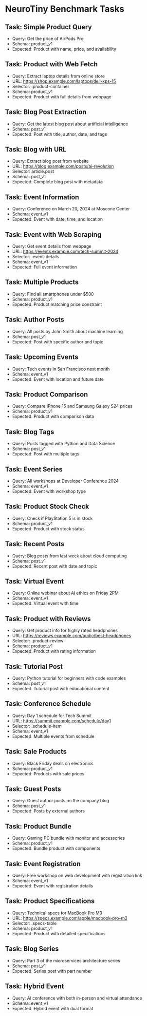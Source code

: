 # NeuroTiny Benchmark Tasks

## Task: Simple Product Query
- Query: Get the price of AirPods Pro
- Schema: product_v1
- Expected: Product with name, price, and availability

## Task: Product with Web Fetch
- Query: Extract laptop details from online store
- URL: https://shop.example.com/laptops/dell-xps-15
- Selector: .product-container
- Schema: product_v1
- Expected: Product with full details from webpage

## Task: Blog Post Extraction
- Query: Get the latest blog post about artificial intelligence
- Schema: post_v1
- Expected: Post with title, author, date, and tags

## Task: Blog with URL
- Query: Extract blog post from website
- URL: https://blog.example.com/posts/ai-revolution
- Selector: article.post
- Schema: post_v1
- Expected: Complete blog post with metadata

## Task: Event Information
- Query: Conference on March 20, 2024 at Moscone Center
- Schema: event_v1
- Expected: Event with date, time, and location

## Task: Event with Web Scraping
- Query: Get event details from webpage
- URL: https://events.example.com/tech-summit-2024
- Selector: .event-details
- Schema: event_v1
- Expected: Full event information

## Task: Multiple Products
- Query: Find all smartphones under $500
- Schema: product_v1
- Expected: Product matching price constraint

## Task: Author Posts
- Query: All posts by John Smith about machine learning
- Schema: post_v1
- Expected: Post with specific author and topic

## Task: Upcoming Events
- Query: Tech events in San Francisco next month
- Schema: event_v1
- Expected: Event with location and future date

## Task: Product Comparison
- Query: Compare iPhone 15 and Samsung Galaxy S24 prices
- Schema: product_v1
- Expected: Product with comparison data

## Task: Blog Tags
- Query: Posts tagged with Python and Data Science
- Schema: post_v1
- Expected: Post with multiple tags

## Task: Event Series
- Query: All workshops at Developer Conference 2024
- Schema: event_v1
- Expected: Event with workshop type

## Task: Product Stock Check
- Query: Check if PlayStation 5 is in stock
- Schema: product_v1
- Expected: Product with stock status

## Task: Recent Posts
- Query: Blog posts from last week about cloud computing
- Schema: post_v1
- Expected: Recent post with date and topic

## Task: Virtual Event
- Query: Online webinar about AI ethics on Friday 2PM
- Schema: event_v1
- Expected: Virtual event with time

## Task: Product with Reviews
- Query: Get product info for highly rated headphones
- URL: https://reviews.example.com/audio/best-headphones
- Selector: .product-review
- Schema: product_v1
- Expected: Product with rating information

## Task: Tutorial Post
- Query: Python tutorial for beginners with code examples
- Schema: post_v1
- Expected: Tutorial post with educational content

## Task: Conference Schedule
- Query: Day 1 schedule for Tech Summit
- URL: https://summit.example.com/schedule/day1
- Selector: .schedule-item
- Schema: event_v1
- Expected: Multiple events from schedule

## Task: Sale Products
- Query: Black Friday deals on electronics
- Schema: product_v1
- Expected: Products with sale prices

## Task: Guest Posts
- Query: Guest author posts on the company blog
- Schema: post_v1
- Expected: Posts by external authors

## Task: Product Bundle
- Query: Gaming PC bundle with monitor and accessories
- Schema: product_v1
- Expected: Bundle product with components

## Task: Event Registration
- Query: Free workshop on web development with registration link
- Schema: event_v1
- Expected: Event with registration details

## Task: Product Specifications
- Query: Technical specs for MacBook Pro M3
- URL: https://specs.example.com/apple/macbook-pro-m3
- Selector: .specs-table
- Schema: product_v1
- Expected: Product with detailed specifications

## Task: Blog Series
- Query: Part 3 of the microservices architecture series
- Schema: post_v1
- Expected: Series post with part number

## Task: Hybrid Event
- Query: AI conference with both in-person and virtual attendance
- Schema: event_v1
- Expected: Hybrid event with dual format